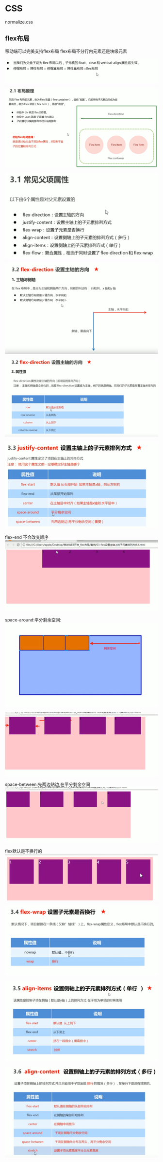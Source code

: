 # CSS

normalize.css



## flex布局

移动端可以完美支持flex布局
flex布局不分行内元素还是块级元素


![](media/16491355492457/16492539161423.jpg)

![](media/16491355492457/16492539929902.jpg)



![](media/16491355492457/16492541342667.jpg)



![](media/16491355492457/16492541722272.jpg)


![](media/16491355492457/16492541996896.jpg)



![](media/16491355492457/16492548993351.jpg)

flex-end 不会改变顺序
![](media/16491355492457/16492549398221.jpg)



space-around:平分剩余空间:
![](media/16491355492457/16492550715698.jpg)

![](media/16491355492457/16492550342982.jpg)


space-between:先两边贴边,在平分剩余空间
![](media/16491355492457/16492551280560.jpg)


flex默认是不换行的
![](media/16491355492457/16492569910473.jpg)

![](media/16491355492457/16492570139432.jpg)


![](media/16491355492457/16492626367605.jpg)


![](media/16491355492457/16492627600056.jpg)
